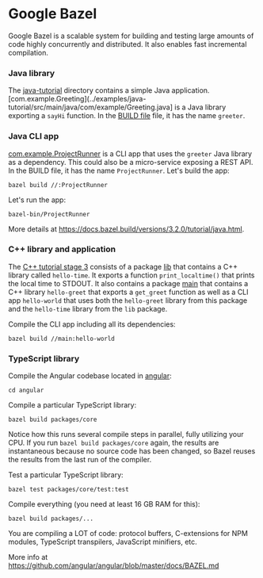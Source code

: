 # Google Bazel

Google Bazel is a scalable system for building and testing large amounts of code
highly concurrently and distributed. It also enables fast incremental
compilation.

### Java library

The [java-tutorial](../examples/java-tutorial) directory contains a simple Java
application.
[com.example.Greeting](../examples/java-tutorial/src/main/java/com/example/Greeting.java]
is a Java library exporting a `sayHi` function. In the
[BUILD file](../examples/java-tutorial/BUILD) file, it has the name `greeter`.

### Java CLI app

[com.example.ProjectRunner](../examples/java-tutorial/src/main/java/com/example/ProjectRunner.java)
is a CLI app that uses the `greeter` Java library as a dependency. This could
also be a micro-service exposing a REST API. In the BUILD file, it has the name
`ProjectRunner`. Let's build the app:

```
bazel build //:ProjectRunner
```

Let's run the app:

```
bazel-bin/ProjectRunner
```

More details at https://docs.bazel.build/versions/3.2.0/tutorial/java.html.

### C++ library and application

The [C++ tutorial stage 3](../examples/cpp-tutorial/stage3) consists of a
package [lib](../examples/cpp-tutorial/stage3/lib/BUILD) that contains a C++
library called `hello-time`. It exports a function `print_localtime()` that
prints the local time to STDOUT. It also contains a package
[main](../examples/cpp-tutorial/stage3/main/BUILD) that contains a C++ library
`hello-greet` that exports a `get_greet` function as well as a CLI app
`hello-world` that uses both the `hello-greet` library from this package and the
`hello-time` library from the `lib` package.

Compile the CLI app including all its dependencies:

```
bazel build //main:hello-world
```

### TypeScript library

Compile the Angular codebase located in [angular](angular):

```
cd angular
```

Compile a particular TypeScript library:

```
bazel build packages/core
```

Notice how this runs several compile steps in parallel, fully utilizing your
CPU. If you run `bazel build packages/core` again, the results are instantaneous
because no source code has been changed, so Bazel reuses the results from the
last run of the compiler.

Test a particular TypeScript library:

```
bazel test packages/core/test:test
```

Compile everything (you need at least 16 GB RAM for this):

```
bazel build packages/...
```

You are compiling a LOT of code: protocol buffers, C-extensions for NPM modules,
TypeScript transpilers, JavaScript minifiers, etc.

More info at https://github.com/angular/angular/blob/master/docs/BAZEL.md
